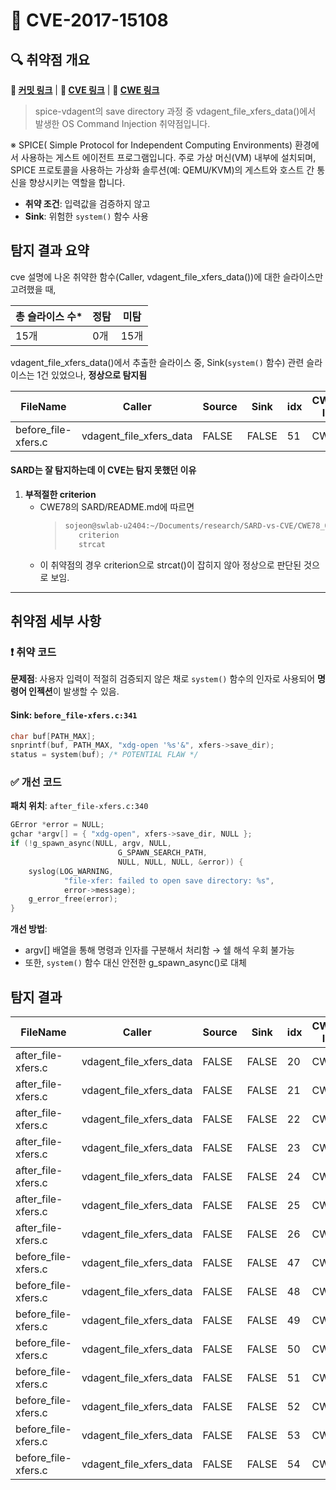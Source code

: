 # 📁 CVE-2017-15108

## 🔍 취약점 개요
**🔗 [커밋 링크](https://cgit.freedesktop.org/spice/linux/vd_agent/commit/?id=8ba174816d245757e743e636df357910e1d5eb61)** | **🔗 [CVE 링크](https://nvd.nist.gov/vuln/detail/CVE-2017-15108)** | **🔗 [CWE 링크](https://cwe.mitre.org/data/definitions/78.html)**

> spice-vdagent의 save directory 과정 중 vdagent_file_xfers_data()에서 발생한 OS Command Injection 취약점입니다.

※ SPICE( Simple Protocol for Independent Computing Environments) 환경에서 사용하는 게스트 에이전트 프로그램입니다. 주로 가상 머신(VM) 내부에 설치되며, SPICE 프로토콜을 사용하는 가상화 솔루션(예: QEMU/KVM)의 게스트와 호스트 간 통신을 향상시키는 역할을 합니다.

* **취약 조건**: 입력값을 검증하지 않고
* **Sink**: 위험한 `system()` 함수 사용

## 탐지 결과 요약
cve 설명에 나온 취약한 함수(Caller, vdagent_file_xfers_data())에 대한 슬라이스만 고려했을 때,

| 총 슬라이스 수* |  정탐 | 미탐 |
| --------  | -- | -- |
| 15개       | 0개 | 15개 |

vdagent_file_xfers_data()에서 추출한 슬라이스 중, Sink(`system()` 함수) 관련 슬라이스는 1건 있었으나, **정상으로 탐지됨**

|FileName           |Caller                 |Source|Sink |idx|CWE-ID|category      |criterion|line|label|token_length|predict|
|-------------------|-----------------------|------|-----|---|------|--------------|---------|----|-----|------------|-------|
|before_file-xfers.c|vdagent_file_xfers_data|FALSE |FALSE|51 |CWE-  |CallExpression|system   |341 |-3   |161         |0      |

#### SARD는 잘 탐지하는데 이 CVE는 탐지 못했던 이유

1. **부적절한 criterion**
    - CWE78의 SARD/README.md에 따르면 
        > ```bash
        > sojeon@swlab-u2404:~/Documents/research/SARD-vs-CVE/CWE78_OS_CI/SARD$ xsv search -s predict 1 test_output.csv | xsv select criterion | uniq
        >    criterion
        >    strcat
        > ```
    - 이 취약점의 경우 criterion으로 strcat()이 잡히지 않아 정상으로 판단된 것으로 보임.

---

## 취약점 세부 사항
### ❗️ 취약 코드

**문제점**:
사용자 입력이 적절히 검증되지 않은 채로 `system()` 함수의 인자로 사용되어 **명령어 인젝션**이 발생할 수 있음.

#### Sink: `before_file-xfers.c:341`
```c
char buf[PATH_MAX];
snprintf(buf, PATH_MAX, "xdg-open '%s'&", xfers->save_dir);
status = system(buf); /* POTENTIAL FLAW */ 
```


### ✅ 개선 코드

**패치 위치**: `after_file-xfers.c:340`

```c
GError *error = NULL;
gchar *argv[] = { "xdg-open", xfers->save_dir, NULL };
if (!g_spawn_async(NULL, argv, NULL,
                        G_SPAWN_SEARCH_PATH,
                        NULL, NULL, NULL, &error)) {
    syslog(LOG_WARNING,
            "file-xfer: failed to open save directory: %s",
            error->message);
    g_error_free(error);
}
```

**개선 방법**:

* argv[] 배열을 통해 명령과 인자를 구분해서 처리함 → 쉘 해석 우회 불가능
* 또한, `system()` 함수 대신 안전한 g_spawn_async()로 대체

## 탐지 결과
|FileName           |Caller                 |Source|Sink |idx|CWE-ID|category      |criterion|line|label|token_length|predict|
|-------------------|-----------------------|------|-----|---|------|--------------|---------|----|-----|------------|-------|
|after_file-xfers.c |vdagent_file_xfers_data|FALSE |FALSE|20 |CWE-  |CallExpression|write    |326 |-3   |385         |0      |
|after_file-xfers.c |vdagent_file_xfers_data|FALSE |FALSE|21 |CWE-  |CallExpression|syslog   |332 |-3   |311         |0      |
|after_file-xfers.c |vdagent_file_xfers_data|FALSE |FALSE|22 |CWE-  |CallExpression|close    |334 |-3   |311         |0      |
|after_file-xfers.c |vdagent_file_xfers_data|FALSE |FALSE|23 |CWE-  |CallExpression|syslog   |344 |-3   |219         |0      |
|after_file-xfers.c |vdagent_file_xfers_data|FALSE |FALSE|24 |CWE-  |CallExpression|syslog   |352 |-3   |92          |0      |
|after_file-xfers.c |vdagent_file_xfers_data|FALSE |FALSE|25 |CWE-  |CallExpression|syslog   |357 |-3   |311         |0      |
|after_file-xfers.c |vdagent_file_xfers_data|FALSE |FALSE|26 |CWE-  |CallExpression|strerror |357 |-3   |311         |0      |
|before_file-xfers.c|vdagent_file_xfers_data|FALSE |FALSE|47 |CWE-  |CallExpression|write    |326 |-3   |309         |0      |
|before_file-xfers.c|vdagent_file_xfers_data|FALSE |FALSE|48 |CWE-  |CallExpression|syslog   |332 |-3   |246         |0      |
|before_file-xfers.c|vdagent_file_xfers_data|FALSE |FALSE|49 |CWE-  |CallExpression|close    |334 |-3   |246         |0      |
|before_file-xfers.c|vdagent_file_xfers_data|FALSE |FALSE|50 |CWE-  |CallExpression|snprintf |340 |-3   |277         |0      |
|before_file-xfers.c|vdagent_file_xfers_data|FALSE |FALSE|51 |CWE-  |CallExpression|system   |341 |-3   |161         |0      |
|before_file-xfers.c|vdagent_file_xfers_data|FALSE |FALSE|52 |CWE-  |CallExpression|syslog   |345 |-3   |92          |0      |
|before_file-xfers.c|vdagent_file_xfers_data|FALSE |FALSE|53 |CWE-  |CallExpression|syslog   |350 |-3   |246         |0      |
|before_file-xfers.c|vdagent_file_xfers_data|FALSE |FALSE|54 |CWE-  |CallExpression|strerror |350 |-3   |246         |0      |
